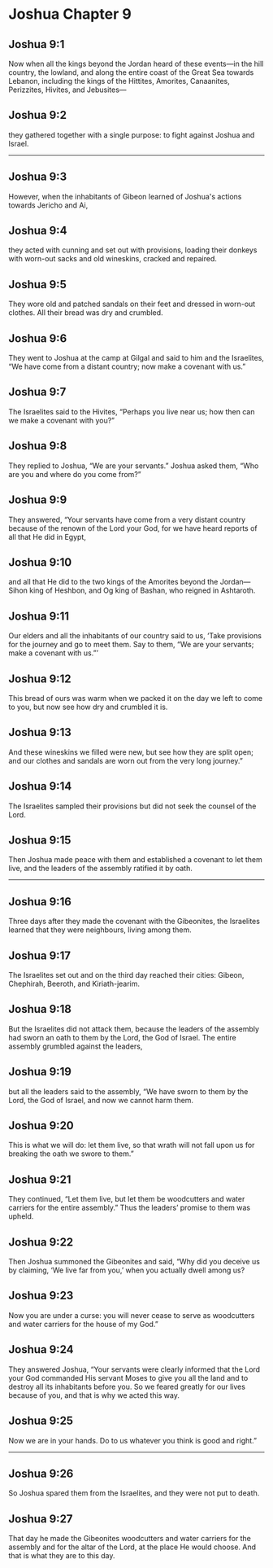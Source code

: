 # Joshua Chapter 9

## Joshua 9:1

Now when all the kings beyond the Jordan heard of these events—in the hill country, the lowland, and along the entire coast of the Great Sea towards Lebanon, including the kings of the Hittites, Amorites, Canaanites, Perizzites, Hivites, and Jebusites—

## Joshua 9:2

they gathered together with a single purpose: to fight against Joshua and Israel.

---

## Joshua 9:3

However, when the inhabitants of Gibeon learned of Joshua's actions towards Jericho and Ai,

## Joshua 9:4

they acted with cunning and set out with provisions, loading their donkeys with worn-out sacks and old wineskins, cracked and repaired.

## Joshua 9:5

They wore old and patched sandals on their feet and dressed in worn-out clothes. All their bread was dry and crumbled.

## Joshua 9:6

They went to Joshua at the camp at Gilgal and said to him and the Israelites, “We have come from a distant country; now make a covenant with us.”

## Joshua 9:7

The Israelites said to the Hivites, “Perhaps you live near us; how then can we make a covenant with you?”

## Joshua 9:8

They replied to Joshua, “We are your servants.” Joshua asked them, “Who are you and where do you come from?”

## Joshua 9:9

They answered, “Your servants have come from a very distant country because of the renown of the Lord your God, for we have heard reports of all that He did in Egypt,

## Joshua 9:10

and all that He did to the two kings of the Amorites beyond the Jordan—Sihon king of Heshbon, and Og king of Bashan, who reigned in Ashtaroth.

## Joshua 9:11

Our elders and all the inhabitants of our country said to us, ‘Take provisions for the journey and go to meet them. Say to them, “We are your servants; make a covenant with us.”’

## Joshua 9:12

This bread of ours was warm when we packed it on the day we left to come to you, but now see how dry and crumbled it is.

## Joshua 9:13

And these wineskins we filled were new, but see how they are split open; and our clothes and sandals are worn out from the very long journey.”

## Joshua 9:14

The Israelites sampled their provisions but did not seek the counsel of the Lord.

## Joshua 9:15

Then Joshua made peace with them and established a covenant to let them live, and the leaders of the assembly ratified it by oath.

---

## Joshua 9:16

Three days after they made the covenant with the Gibeonites, the Israelites learned that they were neighbours, living among them.

## Joshua 9:17

The Israelites set out and on the third day reached their cities: Gibeon, Chephirah, Beeroth, and Kiriath-jearim.

## Joshua 9:18

But the Israelites did not attack them, because the leaders of the assembly had sworn an oath to them by the Lord, the God of Israel. The entire assembly grumbled against the leaders,

## Joshua 9:19

but all the leaders said to the assembly, “We have sworn to them by the Lord, the God of Israel, and now we cannot harm them.

## Joshua 9:20

This is what we will do: let them live, so that wrath will not fall upon us for breaking the oath we swore to them.”

## Joshua 9:21

They continued, “Let them live, but let them be woodcutters and water carriers for the entire assembly.” Thus the leaders’ promise to them was upheld.

## Joshua 9:22

Then Joshua summoned the Gibeonites and said, “Why did you deceive us by claiming, ‘We live far from you,’ when you actually dwell among us?

## Joshua 9:23

Now you are under a curse: you will never cease to serve as woodcutters and water carriers for the house of my God.”

## Joshua 9:24

They answered Joshua, “Your servants were clearly informed that the Lord your God commanded His servant Moses to give you all the land and to destroy all its inhabitants before you. So we feared greatly for our lives because of you, and that is why we acted this way.

## Joshua 9:25

Now we are in your hands. Do to us whatever you think is good and right.”

---

## Joshua 9:26

So Joshua spared them from the Israelites, and they were not put to death.

## Joshua 9:27

That day he made the Gibeonites woodcutters and water carriers for the assembly and for the altar of the Lord, at the place He would choose. And that is what they are to this day.
